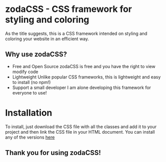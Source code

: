 # zodaCSS - CSS framework for styling and coloring 
As the title suggests, this is a CSS framework intended on styling and coloring your website in an efficient way.

## Why use zodaCSS?
* Free and Open Source
    zodaCSS is free and you have the right to view modify code
* Lightweight
    Unlike popular CSS frameworks, this is lightweight and easy to install (no npm!)
* Support a small developer
    I am alone developing this framework for everyone to use!

# Installation
To install, just download the CSS file with all the classes and add it to your project and then link the CSS file in your HTML document.
You can install any of the versions <a href="https://github.com/zodajam/zodaCSS/downloads">here</a>

## Thank you for using zodaCSS!
